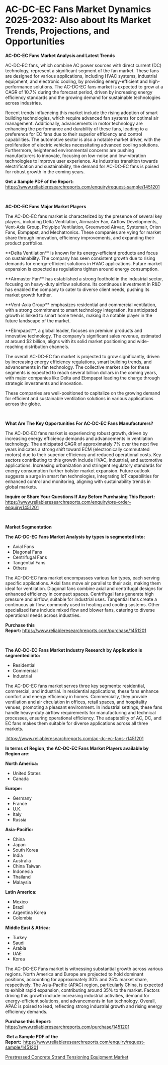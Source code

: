 <p><h1>AC-DC-EC Fans Market Dynamics 2025-2032: Also about Its Market Trends, Projections, and Opportunities</h1></p><p><strong>AC-DC-EC Fans Market Analysis and Latest Trends</strong></p>
<p><p>AC-DC-EC fans, which combine AC power sources with direct current (DC) technology, represent a significant segment of the fan market. These fans are designed for various applications, including HVAC systems, industrial equipment, and electronic cooling, by providing energy-efficient and high-performance solutions. The AC-DC-EC fans market is expected to grow at a CAGR of 10.7% during the forecast period, driven by increasing energy efficiency standards and the growing demand for sustainable technologies across industries.</p><p>Recent trends influencing this market include the rising adoption of smart building technologies, which require advanced fan systems for optimal air management. Additionally, advancements in motor technology are enhancing the performance and durability of these fans, leading to a preference for EC fans due to their superior efficiency and control capabilities. The automotive sector is also a notable market driver, with the proliferation of electric vehicles necessitating advanced cooling solutions. Furthermore, heightened environmental concerns are pushing manufacturers to innovate, focusing on low-noise and low-vibration technologies to improve user experience. As industries transition towards electrification and sustainability, the demand for AC-DC-EC fans is poised for robust growth in the coming years.</p></p>
<p><strong>Get a Sample PDF of the Report:&nbsp;</strong> <a href="https://www.reliableresearchreports.com/enquiry/request-sample/1451201?utm_campaign=1720&utm_medium=2&utm_source=Github&utm_content=ia&utm_term=11042025&utm_id=ac-dc-ec-fans">https://www.reliableresearchreports.com/enquiry/request-sample/1451201</a></p>
<p>&nbsp;</p>
<p><strong>AC-DC-EC Fans Major Market Players</strong></p>
<p><p>The AC-DC-EC fans market is characterized by the presence of several key players, including Delta Ventilation, Airmaster Fan, Airflow Developments, Vent-Axia Group, Polypipe Ventilation, Greenwood Airvac, Systemair, Orion Fans, Ebmpapst, and Mechatronics. These companies are vying for market share through innovation, efficiency improvements, and expanding their product portfolios.</p><p>**Delta Ventilation** is known for its energy-efficient products and focus on sustainability. The company has seen consistent growth due to rising demands for energy-efficient solutions in HVAC applications. Future market expansion is expected as regulations tighten around energy consumption.</p><p>**Airmaster Fan** has established a strong foothold in the industrial sector, focusing on heavy-duty airflow solutions. Its continuous investment in R&D has enabled the company to cater to diverse client needs, pushing its market growth further.</p><p>**Vent-Axia Group** emphasizes residential and commercial ventilation, with a strong commitment to smart technology integration. Its anticipated growth is linked to smart home trends, making it a notable player in the future landscape of the market.</p><p>**Ebmpapst**, a global leader, focuses on premium products and innovative technology. The company's significant sales revenue, estimated at around $2 billion, aligns with its solid market positioning and wide-reaching distribution channels.</p><p>The overall AC-DC-EC fan market is projected to grow significantly, driven by increasing energy efficiency regulations, smart building trends, and advancements in fan technology. The collective market size for these segments is expected to reach several billion dollars in the coming years, with major companies like Delta and Ebmpapst leading the charge through strategic investments and innovation. </p><p>These companies are well-positioned to capitalize on the growing demand for efficient and sustainable ventilation solutions in various applications across the globe.</p></p>
<p>&nbsp;</p>
<p><strong>What Are The Key Opportunities For AC-DC-EC Fans Manufacturers?</strong></p>
<p><p>The AC-DC-EC fans market is experiencing robust growth, driven by increasing energy efficiency demands and advancements in ventilation technology. The anticipated CAGR of approximately 7% over the next five years indicates a strong shift toward ECM (electronically commutated motors) due to their superior efficiency and reduced operational costs. Key sectors contributing to this growth include HVAC, industrial, and automotive applications. Increasing urbanization and stringent regulatory standards for energy consumption further bolster market expansion. Future outlook suggests a surge in smart fan technologies, integrating IoT capabilities for enhanced control and monitoring, aligning with sustainability trends in global markets.</p></p>
<p><strong>Inquire or Share Your Questions If Any Before Purchasing This Report:</strong> <a href="https://www.reliableresearchreports.com/enquiry/pre-order-enquiry/1451201?utm_campaign=1720&utm_medium=2&utm_source=Github&utm_content=ia&utm_term=11042025&utm_id=ac-dc-ec-fans">https://www.reliableresearchreports.com/enquiry/pre-order-enquiry/1451201</a></p>
<p>&nbsp;</p>
<p><strong>Market Segmentation</strong></p>
<p><strong>The AC-DC-EC Fans Market Analysis by types is segmented into:</strong></p>
<p><ul><li>Axial Fans</li><li>Diagonal Fans</li><li>Centrifugal Fans</li><li>Tangential Fans</li><li>Others</li></ul></p>
<p><p>The AC-DC-EC fans market encompasses various fan types, each serving specific applications. Axial fans move air parallel to their axis, making them ideal for ventilation. Diagonal fans combine axial and centrifugal designs for enhanced efficiency in compact spaces. Centrifugal fans generate high pressure and airflow, suitable for industrial uses. Tangential fans create a continuous air flow, commonly used in heating and cooling systems. Other specialized fans include mixed flow and blower fans, catering to diverse operational needs across industries.</p></p>
<p><strong>Purchase this Report:&nbsp;</strong><a href="https://www.reliableresearchreports.com/purchase/1451201?utm_campaign=1720&utm_medium=2&utm_source=Github&utm_content=ia&utm_term=11042025&utm_id=ac-dc-ec-fans">https://www.reliableresearchreports.com/purchase/1451201</a></p>
<p>&nbsp;</p>
<p><strong>The AC-DC-EC Fans Market Industry Research by Application is segmented into:</strong></p>
<p><ul><li>Residential</li><li>Commercial</li><li>Industrial</li></ul></p>
<p><p>The AC-DC-EC fans market serves three key segments: residential, commercial, and industrial. In residential applications, these fans enhance comfort and energy efficiency in homes. Commercially, they provide ventilation and air circulation in offices, retail spaces, and hospitality venues, promoting a pleasant environment. In industrial settings, these fans handle heavy-duty airflow requirements for manufacturing and technical processes, ensuring operational efficiency. The adaptability of AC, DC, and EC fans makes them suitable for diverse applications across all three markets.</p></p>
<p><a href="https://www.reliableresearchreports.com/ac-dc-ec-fans-r1451201?utm_campaign=1720&utm_medium=2&utm_source=Github&utm_content=ia&utm_term=11042025&utm_id=ac-dc-ec-fans">&nbsp;https://www.reliableresearchreports.com/ac-dc-ec-fans-r1451201</a></p>
<p><strong>In terms of Region, the AC-DC-EC Fans Market Players available by Region are:</strong></p>
<p>
    <p> <strong> North America: </strong>
        <ul>
            <li>United States</li>
            <li>Canada</li>
        </ul>
        </p> 
    <p> <strong> Europe: </strong>
        <ul>
            <li>Germany</li>
            <li>France</li>
            <li>U.K.</li>
            <li>Italy</li>
            <li>Russia</li>
        </ul>
        </p> 
    <p> <strong> Asia-Pacific: </strong>
        <ul>
            <li>China</li>
            <li>Japan</li>
            <li>South Korea</li>
            <li>India</li>
            <li>Australia</li>
            <li>China Taiwan</li>
            <li>Indonesia</li>
            <li>Thailand</li>
            <li>Malaysia</li>
        </ul>
        </p> 
    <p> <strong> Latin America: </strong>
        <ul>
            <li>Mexico</li>
            <li>Brazil</li>
            <li>Argentina Korea</li>
            <li>Colombia</li>
        </ul>
        </p> 
    <p> <strong> Middle East & Africa: </strong>
        <ul>
            <li>Turkey</li>
            <li>Saudi</li>
            <li>Arabia</li>
            <li>UAE</li>
            <li>Korea</li>
        </ul>
    </p>
    </p>
<p><p>The AC-DC-EC Fans market is witnessing substantial growth across various regions. North America and Europe are projected to hold dominant positions, accounting for approximately 30% and 25% market share, respectively. The Asia-Pacific (APAC) region, particularly China, is expected to exhibit rapid expansion, contributing around 35% to the market. Factors driving this growth include increasing industrial activities, demand for energy-efficient solutions, and advancements in fan technology. Overall, APAC is poised to lead, reflecting strong industrial growth and rising energy efficiency demands.</p></p>
<p><strong>Purchase this Report: </strong><a href="https://www.reliableresearchreports.com/purchase/1451201?utm_campaign=1720&utm_medium=2&utm_source=Github&utm_content=ia&utm_term=11042025&utm_id=ac-dc-ec-fans">https://www.reliableresearchreports.com/purchase/1451201</a></p>
<p>&nbsp;<strong>Get a Sample PDF of the Report:&nbsp;&nbsp;</strong><a href="https://www.reliableresearchreports.com/enquiry/request-sample/1451201?utm_campaign=1720&utm_medium=2&utm_source=Github&utm_content=ia&utm_term=11042025&utm_id=ac-dc-ec-fans">https://www.reliableresearchreports.com/enquiry/request-sample/1451201</a></p>
<p><strong></strong></p>
<p><p><a href="https://github.com/nsmifidget3/Market-Research-Report-List-1/blob/main/prestressed-concrete-strand-tensioning-equipment-market.md?utm_campaign=1720&utm_medium=2&utm_source=Github&utm_content=ia&utm_term=11042025&utm_id=ac-dc-ec-fans">Prestressed Concrete Strand Tensioning Equipment Market</a></p></p>